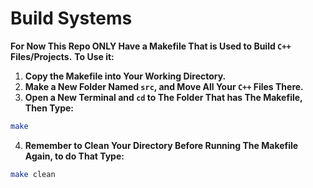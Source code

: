 # Build Systems

**For Now This Repo ONLY Have a Makefile That is Used to Build `C++` Files/Projects.**
**To Use it:**

1. **Copy the Makefile into Your Working Directory.**
2. **Make a New Folder Named `src`, and Move All Your `C++` Files There.**
3. **Open a New Terminal and `cd` to The Folder That has The Makefile, Then Type:**

```bash
make
```

4. **Remember to Clean Your Directory Before Running The Makefile Again, to do That Type:**

```bash
make clean
```
